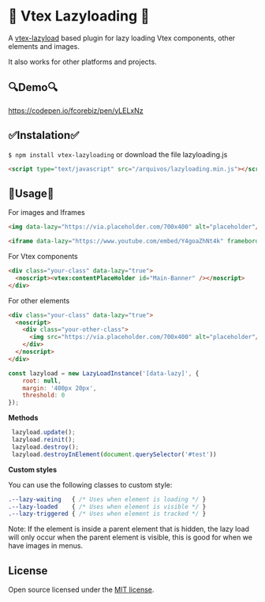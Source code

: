
# :rocket: Vtex Lazyloading :rocket:
A [vtex-lazyload](https://github.com/Zeindelf/vtex-lazyload) based plugin for lazy loading Vtex components, other elements and images.

It also works for other platforms and projects.
##  :mag:Demo:mag:
https://codepen.io/fcorebiz/pen/yLELxNz

## :white_check_mark:Instalation:white_check_mark:
`$ npm install vtex-lazyloading` or download the file lazyloading.js

```html
<script type="text/javascript" src="/arquivos/lazyloading.min.js"></script>
```

## :wrench:Usage:wrench:

For images and Iframes 
```html
<img data-lazy="https://via.placeholder.com/700x400" alt="placeholder"/></noscript>

<iframe data-lazy="https://www.youtube.com/embed/Y4goaZhNt4k" frameborder="0" allow="accelerometer; autoplay; clipboard-write; encrypted-media; gyroscope; picture-in-picture" allowfullscreen></iframe>
```
For Vtex components
```html
<div class="your-class" data-lazy="true">
  <noscript><vtex:contentPlaceHolder id="Main-Banner" /></noscript>
</div>
```

For other elements 
```html
<div class="your-class" data-lazy="true">
  <noscript>
    <div class="your-other-class">
      <img src="https://via.placeholder.com/700x400" alt="placeholder"/>
    </div>
  </noscript>
</div>
```

```js
const lazyload = new LazyLoadInstance('[data-lazy]', {
    root: null,
    margin: '400px 20px', 
    threshold: 0
});
```

**Methods**
```js
 lazyload.update();
 lazyload.reinit();
 lazyload.destroy();
 lazyload.destroyInElement(document.querySelector('#test'))
```


**Custom styles**

You can use the following classes to custom style:
```css
.--lazy-waiting   { /* Uses when element is loading */ }
.--lazy-loaded    { /* Uses when element is visible */ }
.--lazy-triggered { /* Uses when element is tracked */ }
```

Note: If the element is inside a parent element that is hidden, the lazy load will only occur when the parent element is visible, this is good for when we have images in menus.

## License
Open source licensed under the [MIT license](https://opensource.org/licenses/MIT).
